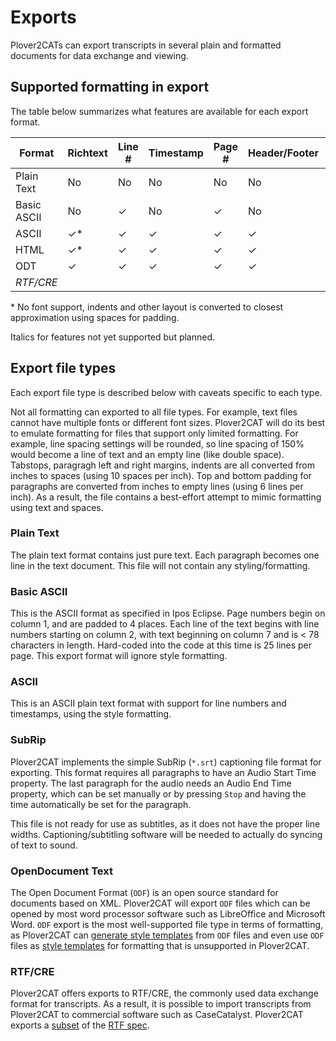 # Exports

Plover2CATs can export transcripts in several plain and formatted documents for data exchange and viewing.

## Supported formatting in export

The table below summarizes what features are available for each export format.

| Format      | Richtext | Line \# | Timestamp | Page \# | Header/Footer | Char/Line | Lines/Page |
|-------------|----------|---------|-----------|---------|---------------|-----------|------------|
| Plain Text  | No       | No      | No        | No      | No            | No        | No         |
| Basic ASCII | No       | &check; | No        | &check; | No            | No        | No         |
| ASCII       | &check;\*| &check; | &check;   | &check; | &check;       | &check;   | &check;    |
| HTML        | &check;\*| &check; | &check;   | &check; | &check;       | &check;   | &check;    |
| ODT         | &check;  | &check; | &check;   | &check; | &check;       | &check;   | &check;    |
| *RTF/CRE*   |          |         |           |         |               |           |            |


\* No font support, indents and other layout is converted to closest approximation using spaces for padding.

Italics for features not yet supported but planned.

## Export file types

Each export file type is described below with caveats specific to each type.

Not all formatting can exported to all file types. For example, text files cannot have multiple fonts or different font sizes. Plover2CAT will do its best to emulate formatting for files that support only limited formatting. For example, line spacing settings will be rounded, so line spacing of 150% would become a line of text and an empty line (like double space). Tabstops, paragragh left and right margins, indents are all converted from inches to spaces (using 10 spaces per inch). Top and bottom padding for paragraphs are converted from inches to empty lines (using 6 lines per inch). As a result, the file contains a best-effort attempt to mimic formatting using text and spaces.

### Plain Text

The plain text format contains just pure text. Each paragraph becomes one line in the text document. This file will not contain any styling/formatting. 

### Basic ASCII

This is the ASCII format as specified in Ipos Eclipse. Page numbers begin on column 1, and are padded to 4 places. Each line of the text begins with line numbers starting on column 2, with text beginning on column 7 and is < 78 characters in length. Hard-coded into the code at this time is 25 lines per page. This export format will ignore style formatting.

### ASCII

This is an ASCII plain text format with support for line numbers and timestamps, using the style formatting.

### SubRip

Plover2CAT implements the simple SubRip (`*.srt`) captioning file format for exporting. This format requires all paragraphs to have an Audio Start Time property. The last paragraph for the audio needs an Audio End Time property, which can be set manually or by pressing `Stop` and having the time automatically be set for the paragraph. 

This file is not ready for use as subtitles, as it does not have the proper line widths. Captioning/subtitling software will be needed to actually do syncing of text to sound.

### OpenDocument Text

The Open Document Format (`ODF`) is an open source standard for documents based on XML. Plover2CAT will export `ODF` files which can be opened by most word processor software such as LibreOffice and Microsoft Word. `ODF` export is the most well-supported file type in terms of formatting, as Plover2CAT can [generate style templates](howto/generatestyletemplate.md) from `ODF` files and even use `ODF` files as [style templates](howto/generatestyletemplate.md) for formatting that is unsupported in Plover2CAT.

### RTF/CRE 

Plover2CAT offers exports to RTF/CRE, the commonly used data exchange format for transcripts. As a result, it is possible to import transcripts from Plover2CAT to commercial software such as CaseCatalyst. Plover2CAT exports a [subset](reference/rtf_support.md) of the [RTF spec](https://web.archive.org/web/20201017075356/http://www.legalxml.org/workgroups/substantive/transcripts/cre-spec.htm).